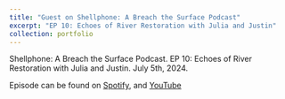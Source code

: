 ```yaml
---
title: "Guest on Shellphone: A Breach the Surface Podcast"
excerpt: "EP 10: Echoes of River Restoration with Julia and Justin"
collection: portfolio
---
```

Shellphone: A Breach the Surface Podcast. 
EP 10: Echoes of River Restoration with Julia and Justin. 
July 5th, 2024.

Episode can be found on [Spotify](https://open.spotify.com/episode/3oCE7cMPlytkdB5vrRK2WZ?trackId=16gW9O8A4rIMx5OOVlzsSn), and [YouTube](https://www.youtube.com/watch?v=bpuyAK2Asqs)
